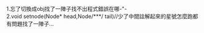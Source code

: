 1.忘了切換成obj找了一陣子找不出程式錯誤在哪-"-  
2.void setnode(Node* head,Node/***/ tail)//少了中間註解起來的星號怎麼跑都有問題找了一陣子...  
